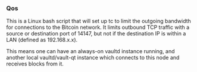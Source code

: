 ### Qos ###

This is a Linux bash script that will set up tc to limit the outgoing bandwidth for connections to the Bitcoin network. It limits outbound TCP traffic with a source or destination port of 14147, but not if the destination IP is within a LAN (defined as 192.168.x.x).

This means one can have an always-on vaultd instance running, and another local vaultd/vault-qt instance which connects to this node and receives blocks from it.
